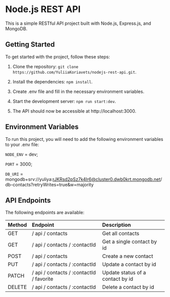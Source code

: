 
# Node.js REST API


This is a simple RESTful API project built with Node.js, Express.js, and MongoDB.

## Getting Started 

To get started with the project, follow these steps:

1. Clone the repository: `git clone https://github.com/YuliiaKoriavets/nodejs-rest-api.git`.

2. Install the dependencies: `npm install`.

3. Create .env file and fill in the necessary environment variables.

4. Start the development server: `npm run start:dev`.

5. The API should now be accessible at http://localhost:3000.

## Environment Variables

To run this project, you will need to add the following environment variables to your .env file:

`NODE_ENV` = dev;

`PORT` = 3000;

`DB_URI` = mongodb+srv://yuliya:rJKRsd2pSz7k4Ir6@cluster0.dwb0krt.mongodb.net/db-contacts?retryWrites=true&w=majority

## API Endpoints

The following endpoints are available:

| Method | Endpoint     | Description                |
| :-------- | :------- | :------------------------- |
| GET | / api / contacts | Get all contacts |
| GET | / api / contacts / :contactId | Get a single contact by id |
| POST | / api / contacts | Create a new contact |
| PUT | / api / contacts / :contactId | Update a contact by id |
| PATCH | / api / contacts / :contactId / favorite | Update status of a contact by id |
| DELETE | / api / contacts / :contactId | Delete a contact by id |


